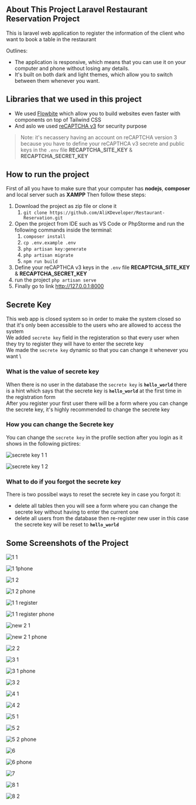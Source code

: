 ## About This Project Laravel Restaurant Reservation Project

This is laravel web application to register the information of the client who want to book a table in the restaurant

Outlines:
- The application is responsive, which means that you can use it on your computer and phone without losing any details.
- It's built on both dark and light themes, which allow you to switch between them whenever you want.

## Libraries that we used in this project

- We used [Flowbite](https://flowbite.com/docs/getting-started/introduction/) which allow you to build websites even faster with components on top of Tailwind CSS
- And aslo we used [reCAPTCHA v3](https://developers.google.com/recaptcha/docs/v3) for security purpose
> Note: it's necassery having an account on reCAPTCHA version 3 because you have to define your reCAPTHCA v3 secrete and public keys  in the `.env` file **RECAPTCHA_SITE_KEY** & **RECAPTCHA_SECRET_KEY**


## How to run the project

First of all you have to make sure that your computer has **nodejs**, **composer** and local server such as **XAMPP**
Then follow these steps:
1. Download the project as zip file or clone it
    1. `git clone https://github.com/AliKDeveloper/Restaurant-Reservation.git`
2. Open the project from IDE such as VS Code or PhpStorme and run the following commands inside the terminal:
    1. `composer install`
    2. `cp .env.example .env`
    3. `php artisan key:generate`
    4. `php artisan migrate`
    5. `npm run build`
3. Define your reCAPTHCA v3 keys in the `.env` file **RECAPTCHA_SITE_KEY** & **RECAPTCHA_SECRET_KEY**
4. run the project `php artisan serve`
5. Finally go to link <http://127.0.0.1:8000>

## Secrete Key

This web app is closed system so in order to make the system closed so that it's only been accessible to the users who are allowed to access the system \
We added `secrete key` field in the registeration so that every user when they try to register they will have to enter the secrete key \
We made the `secrete key` dynamic so that you can change it whenever you want \
### What is the value of secrete key
When there is no user in the database the `secrete key` is **`hello_world`** there is a hint which says that the secrete key is **`hello_world`** at the first time in the registration form \
After you register your first user there will be a form where you can change the secrete key, it's highly recommended to change the secrete key
### How you can change the Secrete key
You can change the `secrete key` in the profile section after you login as it shows in the following pictires:

![secrete key 1 1](https://github.com/AliKDeveloper/Restaurant-Reservation/assets/154816741/daab5610-e843-4fa5-971f-808d98bd600a)

![secrete key 1 2](https://github.com/AliKDeveloper/Restaurant-Reservation/assets/154816741/38f8ed19-5462-4220-99b6-058212c1e366)

### What to do if you forgot the secrete key
There is two possibel ways to reset the secrete key in case you forgot it:
- delete all tables then you will see a form where you can change the secrete key without having to enter the current one
- delete all users from the database then re-register new user in this case the secrete key will be reset to **`hello_world`**


## Some Screenshots of the Project

![1 1](https://github.com/AliKDeveloper/Restaurant-Reservation/assets/154816741/04aa8759-4e19-4cec-934f-9df9d2af5126)

![1 1phone](https://github.com/AliKDeveloper/Restaurant-Reservation/assets/154816741/65fedca3-dd14-438b-b09e-06bd2f70b713)

![1 2](https://github.com/AliKDeveloper/Restaurant-Reservation/assets/154816741/66a26c83-9b2a-41ab-92b8-1877d92f2ec5)

![1 2 phone](https://github.com/AliKDeveloper/Restaurant-Reservation/assets/154816741/96990b57-dc2f-48eb-803a-e8bc8f488e1c)

![1 1 register](https://github.com/AliKDeveloper/Restaurant-Reservation/assets/154816741/958d66f8-48e2-45f1-862b-02378d23bda0)

![1 1 register phone](https://github.com/AliKDeveloper/Restaurant-Reservation/assets/154816741/1e8fb45d-c636-431c-ae13-2cc5bdd89218)

![new 2 1](https://github.com/AliKDeveloper/Restaurant-Reservation/assets/154816741/b473441b-fa66-49ef-9c54-9883a302b80b)

![new 2 1 phone](https://github.com/AliKDeveloper/Restaurant-Reservation/assets/154816741/aa1c21ca-ec4e-4530-8da3-f74c2836c05f)

![2 2](https://github.com/AliKDeveloper/Restaurant-Reservation/assets/154816741/d5843919-9c9a-4478-bbdd-6ee972e3f955)

![3 1](https://github.com/AliKDeveloper/Restaurant-Reservation/assets/154816741/38753f36-a9b2-4105-9383-835e0396909b)

![3 1 phone](https://github.com/AliKDeveloper/Restaurant-Reservation/assets/154816741/6c5dbd38-b2be-4a2a-a0d7-20645020df6d)

![3 2](https://github.com/AliKDeveloper/Restaurant-Reservation/assets/154816741/71828a76-7ed0-4533-b3b7-8bfe7cbb6a6d)

![4 1](https://github.com/AliKDeveloper/Restaurant-Reservation/assets/154816741/90c11d78-95bb-4dfe-8238-d7a02a3e2d2d)

![4 2](https://github.com/AliKDeveloper/Restaurant-Reservation/assets/154816741/4d0b9146-cd8e-4400-b770-a3c71ac502ed)

![5 1](https://github.com/AliKDeveloper/Restaurant-Reservation/assets/154816741/b874cc79-0fcb-4c27-a383-ac55e4f3a8b0)

![5 2](https://github.com/AliKDeveloper/Restaurant-Reservation/assets/154816741/9cc2d376-3ee9-4866-a0ee-82821ab40fba)

![5 2 phone](https://github.com/AliKDeveloper/Restaurant-Reservation/assets/154816741/6c62a7b5-00ec-4b68-a8e2-6cb5bfba88c3)

![6](https://github.com/AliKDeveloper/Restaurant-Reservation/assets/154816741/12d662a3-df51-4f39-86cc-f71d52eebfc3)

![6 phone](https://github.com/AliKDeveloper/Restaurant-Reservation/assets/154816741/fe30d188-23ce-43fc-a190-e5e2e33f391b)

![7](https://github.com/AliKDeveloper/Restaurant-Reservation/assets/154816741/b18da07e-10ea-405a-a868-4866915a1038)

![8 1](https://github.com/AliKDeveloper/Restaurant-Reservation/assets/154816741/2633b222-e416-42e4-bb82-9d99c3750041)

![8 2](https://github.com/AliKDeveloper/Restaurant-Reservation/assets/154816741/3b905a2a-a6a5-4121-be66-4995ec32af82)
